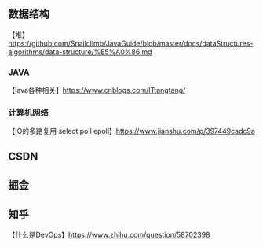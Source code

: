 ## 数据结构

【堆】https://github.com/Snailclimb/JavaGuide/blob/master/docs/dataStructures-algorithms/data-structure/%E5%A0%86.md

### JAVA

【java各种相关】https://www.cnblogs.com/ITtangtang/

### 计算机网络

【IO的多路复用 select poll epoll】https://www.jianshu.com/p/397449cadc9a

## CSDN

## 掘金

## 知乎

【什么是DevOps】https://www.zhihu.com/question/58702398

